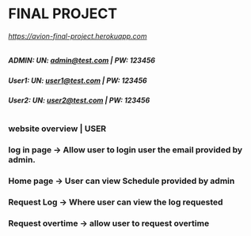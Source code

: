 # FINAL PROJECT
###### https://avion-final-project.herokuapp.com
##### ADMIN: UN: admin@test.com | PW: 123456
##### User1: UN: user1@test.com | PW: 123456
##### User2: UN: user2@test.com | PW: 123456
#
### website overview | USER
### log in page -> Allow user to login user the email provided by admin. 

### Home page -> User can view Schedule provided by admin

### Request Log -> Where user can view the log requested

### Request overtime -> allow user to request overtime
